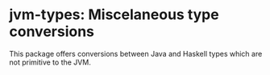 # jvm-types: Miscelaneous type conversions

This package offers conversions between Java and Haskell types which
are not primitive to the JVM.
